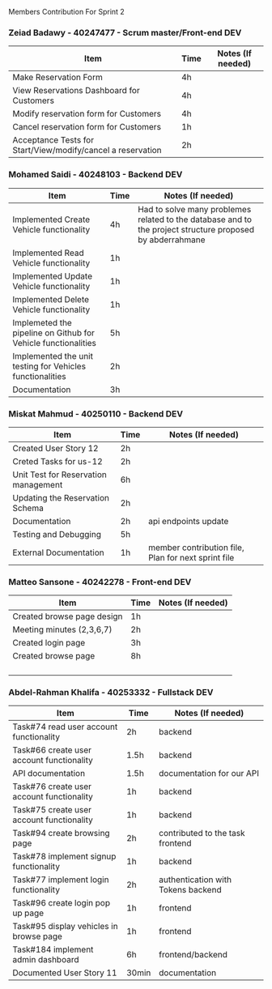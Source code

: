 Members Contribution For Sprint 2

### Zeiad Badawy - 40247477 - Scrum master/Front-end DEV
| Item                        | Time      | Notes (If needed)                                               |
|-----------------------------|-----------|-----------------------------------------------------------------|
|   Make Reservation Form    |      4h     |                                                                 |
|   View Reservations Dashboard for Customers     |     4h      |                                                                 |
|   Modify reservation form for Customers                          |    4h       |                                                                 |
|   Cancel reservation form for Customers                         |     1h      |                                                                 |
|           Acceptance Tests for Start/View/modify/cancel a reservation                |      2h     |                                                                 |


### Mohamed Saidi - 40248103 - Backend DEV
| Item                        | Time      | Notes (If needed)                                               |
|-----------------------------|-----------|-----------------------------------------------------------------|
| Implemented Create Vehicle functionality |    4h       |    Had to solve many problemes related to the database and to the project structure proposed by abderrahmane|
| Implemented Read Vehicle functionality   |   1h        |                                                                 |
| Implemented Update Vehicle functionality |   1h        |                                                                 |
| Implemented Delete Vehicle functionality |   1h        |                                                                 |
| Implemeted the pipeline on Github for Vehicle functionalities   |  5h         |                                                                 |
| Implemented the unit testing for Vehicles functionalities                           |   2h        |                                                                 |
| Documentation                            |      3h     |                                                                 |


### Miskat Mahmud - 40250110 - Backend DEV
| Item                        | Time      | Notes (If needed)                                               |
|-----------------------------|-----------|-----------------------------------------------------------------|
|Created User Story 12                             |   2h        |                                                                 |
|Creted Tasks for us-12                             |     2h      |                                                                 |
|Unit Test for Reservation management                    |      6h     |                                                                 |
|Updating the Reservation Schema                          |   2h        |                                                                 |
|Documentation                          |     2h      |        api endpoints update                                                    |
|Testing and Debugging                             |  5h         |                                                                 |
|External Documentation                           |   1h        | member contribution file, Plan for next sprint file                                                                 |



### Matteo Sansone - 40242278 - Front-end DEV
| Item                        | Time      | Notes (If needed)                                               |
|-----------------------------|-----------|-----------------------------------------------------------------|
| Created browse page design  |    1h     |                                                                 |
| Meeting minutes (2,3,6,7)   |    2h     |                                                                 |
| Created login page          |    3h     |                                                                 |
| Created browse page         |    8h     |                                                                 |
|                             |           |                                                                 |
|                             |           |                                                                 |
|                             |           |                                                                 |
|                             |           |                                                                 |


### Abdel-Rahman Khalifa - 40253332 - Fullstack DEV
| Item                        | Time      | Notes (If needed)                                               |
|-----------------------------|-----------|-----------------------------------------------------------------|
|Task#74 read user account functionality | 2h |           backend                                                      |
| Task#66 create user account functionality | 1.5h |          backend                                                       |
| API documentation  | 1.5h | documentation for our API         |  documentation
| Task#76 create user account functionality |  1h  |                     backend                                            |
| Task#75 create user account functionality |  1h  |                     backend                                           |
| Task#94 create browsing page|  2h  | contributed to the task            frontend                         |
| Task#78 implement signup functionality| 1h |             backend                                                    |
| Task#77 implement login functionality| 2h | authentication with Tokens     backend                                  |
| Task#96 create login pop up page | 1h | frontend                                                          |
| Task#95 display vehicles in browse page | 1h | frontend                                                          |
| Task#184 implement admin dashboard | 6h | frontend/backend                                                          |
| Documented User Story 11 | 30min | documentation   |
